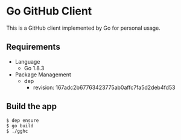 Go GitHub Client
=====

This is a GitHub client implemented by Go for personal usage.

Requirements
-----

- Language
    - Go 1.8.3
- Package Management
    - dep
        - revision: 167adc2b67763423775ab0affc7fa5d2deb4fd53

Build the app
-----

```shell-session
$ dep ensure
$ go build
$ ./gghc
```
